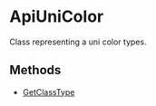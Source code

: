 # ApiUniColor

Class representing a uni color types.

## Methods

- [GetClassType](./Methods/GetClassType.md)